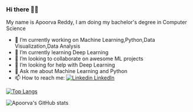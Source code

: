 ### Hi there 👋🏽
My name is Apoorva Reddy, I am doing my bachelor's degree in Computer Science


- 🔭 I’m currently working on Machine Learning,Python,Data Visualization,Data Analysis
- 🌱 I’m currently learning Deep Learning
- 👯 I’m looking to collaborate on awesome ML projects
- 🤔 I’m looking for help with Deep Learning 
- 💬 Ask me about Machine Learning and Python
- 📫 How to reach me: 
[![Linkedin](https://i.stack.imgur.com/gVE0j.png) LinkedIn](https://www.linkedin.com/in/apoorva-reddy-bagepalli-4522851a3/)

[![Top Langs](https://github-readme-stats.vercel.app/api/top-langs/?username=apoorvareddy612)](https://github.com/apoorvareddy612/github-readme-stats)


![Apoorva's GitHub stats](https://github-readme-stats.vercel.app/api?username=apoorvareddy612&show_icons=true&theme=radical)
